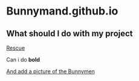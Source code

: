 # Bunnymand.github.io

## What should I do with my project

[Rescue](http://www.bunnymen.com/)

Can i do **bold**

[And add a picture of the Bunnymen](http://www.bunnymen.com/wp-content/uploads/2012/04/bunnymen-mail.jpg)
